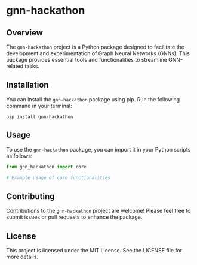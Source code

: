 # gnn-hackathon

## Overview
The `gnn-hackathon` project is a Python package designed to facilitate the development and experimentation of Graph Neural Networks (GNNs). This package provides essential tools and functionalities to streamline GNN-related tasks.

## Installation
You can install the `gnn-hackathon` package using pip. Run the following command in your terminal:

```
pip install gnn-hackathon
```

## Usage
To use the `gnn-hackathon` package, you can import it in your Python scripts as follows:

```python
from gnn_hackathon import core

# Example usage of core functionalities
```

## Contributing
Contributions to the `gnn-hackathon` project are welcome! Please feel free to submit issues or pull requests to enhance the package.

## License
This project is licensed under the MIT License. See the LICENSE file for more details.